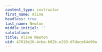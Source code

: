 ```yaml
---
content_type: instructor
first_name: Aline
headless: true
last_name: Newton
middle_initial: ''
salutation: ''
title: Aline Newton
uid: 47018e26-4cba-b02b-e293-d7dace64e90a
---
```

